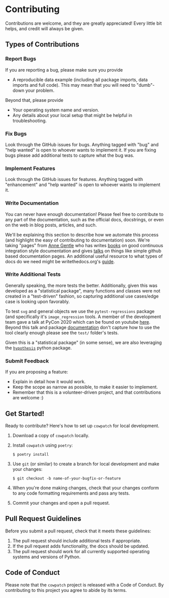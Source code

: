 # Contributing

Contributions are welcome, and they are greatly appreciated! Every little bit
helps, and credit will always be given.

## Types of Contributions

### Report Bugs

If you are reporting a bug, please make sure you provide

* A reproducible data example (including all package imports, data imports and
full code). This may mean that you will need to "dumb"-down your problem.

Beyond that, please provide

* Your operating system name and version.
* Any details about your local setup that might be helpful in troubleshooting.

### Fix Bugs

Look through the GitHub issues for bugs. Anything tagged with "bug" and "help
wanted" is open to whoever wants to implement it. If you are fixing bugs please
add additional tests to capture what the bug was.

### Implement Features

Look through the GitHub issues for features. Anything tagged with "enhancement"
and "help wanted" is open to whoever wants to implement it.

### Write Documentation

You can never have enough documentation! Please feel free to contribute to any
part of the documentation, such as the official docs, docstrings, or even 
on the web in blog posts, articles, and such.

We'll be explaining this section to describe how we automate this process (and
highlight the easy of contributing to documentation) soon. We're taking "pages"
from [Anne Gentle](https://www.docslikecode.com/about/) who has writes
[books](https://www.docslikecode.com) on
good continuous integration style documentation and gives
[talks](https://www.youtube.com/watch?v=vM4vw2L-mG0&list=PL2k86RlAekM99X06brRLLp8Is1Jexw5wd&index=14)
on things like simple github based documentation pages. An additional useful
resource to what types of docs do we need might be writethedocs.org's [guide](https://www.writethedocs.org/guide/).

### Write Additional Tests

Generally speaking, the more tests the better. Additionally, given this was
developed as a "statistical package", many functions and classes were not
created in a "test-driven" fashion, so capturing additional use cases/edge case
is looking upon favorably.

To test `svg` and general objects we use the `pytest-regressions` package (and
specifically it's `image_regression` tools. A member of the development team
gave a talk at PyCon 2020 which can be found on youtube
[here](https://youtu.be/YBuVGx3EYSY?t=1423). Beyond this talk and
package [documentation](https://pytest-regressions.readthedocs.io/) don't
capture how to use the tool clearly enough please see the `test/` folder's
tests.

Given this is a "statistical package" (in some sense), we are also leveraging
the [`hypothesis`](https://hypothesis.readthedocs.io/en/latest/) python package.

### Submit Feedback

If you are proposing a feature:

* Explain in detail how it would work.
* Keep the scope as narrow as possible, to make it easier to implement.
* Remember that this is a volunteer-driven project, and that contributions
  are welcome :)

## Get Started!

Ready to contribute? Here's how to set up `cowpatch` for local development.

1. Download a copy of `cowpatch` locally.
2. Install `cowpatch` using `poetry`:

    ```console
    $ poetry install
    ```

3. Use `git` (or similar) to create a branch for local development and make your changes:

    ```console
    $ git checkout -b name-of-your-bugfix-or-feature
    ```

4. When you're done making changes, check that your changes conform to any code formatting requirements and pass any tests.

5. Commit your changes and open a pull request.

## Pull Request Guidelines

Before you submit a pull request, check that it meets these guidelines:

1. The pull request should include additional tests if appropriate.
2. If the pull request adds functionality, the docs should be updated.
3. The pull request should work for all currently supported operating systems and versions of Python.

## Code of Conduct

Please note that the `cowpatch` project is released with a 
Code of Conduct. By contributing to this project you agree to abide by its terms.
